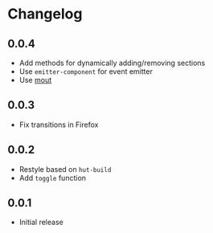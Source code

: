 # Changelog

## 0.0.4

 * Add methods for dynamically adding/removing sections
 * Use `emitter-component` for event emitter
 * Use [mout](http://moutjs.com/)

## 0.0.3

 * Fix transitions in Firefox

## 0.0.2

 * Restyle based on `hut-build`
 * Add `toggle` function

## 0.0.1

 * Initial release

